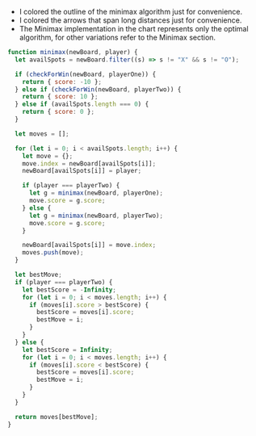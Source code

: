 - I colored the outline of the minimax algorithm just for convenience.
- I colored the arrows that span long distances just for convenience.
- The Minimax implementation in the chart represents only the optimal algorithm, for other variations refer to the Minimax section.

```js
function minimax(newBoard, player) {
  let availSpots = newBoard.filter((s) => s != "X" && s != "O");

  if (checkForWin(newBoard, playerOne)) {
    return { score: -10 };
  } else if (checkForWin(newBoard, playerTwo)) {
    return { score: 10 };
  } else if (availSpots.length === 0) {
    return { score: 0 };
  }

  let moves = [];

  for (let i = 0; i < availSpots.length; i++) {
    let move = {};
    move.index = newBoard[availSpots[i]];
    newBoard[availSpots[i]] = player;

    if (player === playerTwo) {
      let g = minimax(newBoard, playerOne);
      move.score = g.score;
    } else {
      let g = minimax(newBoard, playerTwo);
      move.score = g.score;
    }

    newBoard[availSpots[i]] = move.index;
    moves.push(move);
  }

  let bestMove;
  if (player === playerTwo) {
    let bestScore = -Infinity;
    for (let i = 0; i < moves.length; i++) {
      if (moves[i].score > bestScore) {
        bestScore = moves[i].score;
        bestMove = i;
      }
    }
  } else {
    let bestScore = Infinity;
    for (let i = 0; i < moves.length; i++) {
      if (moves[i].score < bestScore) {
        bestScore = moves[i].score;
        bestMove = i;
      }
    }
  }

  return moves[bestMove];
}
```
